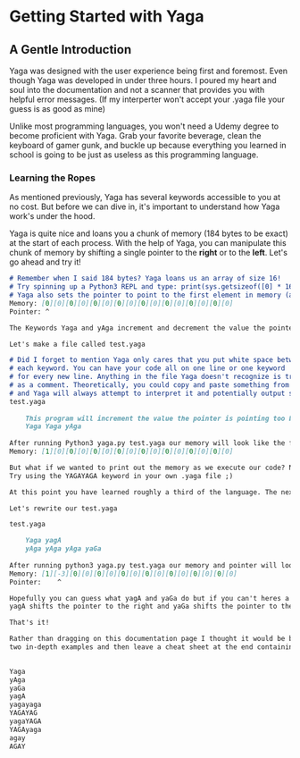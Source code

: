 # Getting Started with Yaga

## A Gentle Introduction
Yaga was designed with the user experience being first and foremost. Even though
Yaga was developed in under three hours. I poured my heart and soul
into the documentation and not a scanner that provides you with helpful
error messages. (If my interperter won't accept your .yaga file your guess is as good as mine)

Unlike most programming languages, you won't need a Udemy degree to
become proficient with Yaga. Grab your favorite beverage, clean the keyboard
of gamer gunk, and buckle up because everything you learned in school is
going to be just as useless as this programming language.

### Learning the Ropes
As mentioned previously, Yaga has several keywords accessible to you at no cost.
But before we can dive in, it's important to understand how Yaga work's under the hood.

Yaga is quite nice and loans you a chunk of memory (184 bytes to be exact) at the start of each process.
With the help of Yaga, you can manipulate this chunk of memory by shifting a single
pointer to the **right** or to the **left**. Let's go ahead and try it!

```markdown
# Remember when I said 184 bytes? Yaga loans us an array of size 16!
# Try spinning up a Python3 REPL and type: print(sys.getsizeof([0] * 16))
# Yaga also sets the pointer to point to the first element in memory (always)
Memory: [0][0][0][0][0][0][0][0][0][0][0][0][0][0][0][0]
Pointer: ^

The Keywords Yaga and yAga increment and decrement the value the pointer is pointing to respectfully.

Let's make a file called test.yaga

# Did I forget to mention Yaga only cares that you put white space between
# each keyword. You can have your code all on one line or one keyword
# for every new line. Anything in the file Yaga doesn't recognize is treated
# as a comment. Theoretically, you could copy and paste something from wiki
# and Yaga will always attempt to interpret it and potentially output some interesting results.
test.yaga
    
    This program will increment the value the pointer is pointing too by two then decrement it by one
    Yaga Yaga yAga
    
After running Python3 yaga.py test.yaga our memory will look like the following:
Memory: [1][0][0][0][0][0][0][0][0][0][0][0][0][0][0][0]

But what if we wanted to print out the memory as we execute our code? No problem Yaga has you covered!
Try using the YAGAYAGA keyword in your own .yaga file ;)

At this point you have learned roughly a third of the language. The next portion is moving the pointer.

Let's rewrite our test.yaga

test.yaga

    Yaga yagA
    yAga yAga yAga yaGa
    
After running python3 yaga.py test.yaga our memory and pointer will look like the following:
Memory: [1][-3][0][0][0][0][0][0][0][0][0][0][0][0][0][0]
Pointer:    ^

Hopefully you can guess what yagA and yaGa do but if you can't heres a little help.
yagA shifts the pointer to the right and yaGa shifts the pointer to the left.

That's it!

Rather than dragging on this documentation page I thought it would be better to give
two in-depth examples and then leave a cheat sheet at the end containing all the Yaga keywords.
```

```markdown
         
Yaga
yAga
yaGa
yagA
yagayaga
YAGAYAG
yagaYAGA
YAGAyaga
agay
AGAY

```
